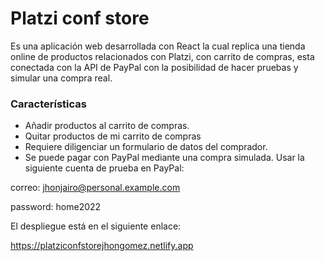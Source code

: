 # Platzi conf store

Es una aplicación web desarrollada con React la cual replica una tienda online de productos relacionados con Platzi, con carrito de compras, esta conectada con la API de PayPal con la posibilidad de hacer pruebas y simular una compra real.

### Características

- Añadir productos al carrito de compras.
- Quitar productos de mi carrito de compras
- Requiere diligenciar un formulario de datos del comprador.
- Se puede pagar con PayPal mediante una compra simulada. Usar la siguiente cuenta de prueba en PayPal:

correo: jhonjairo@personal.example.com

password: home2022

El despliegue está en el siguiente enlace:

https://platziconfstorejhongomez.netlify.app


